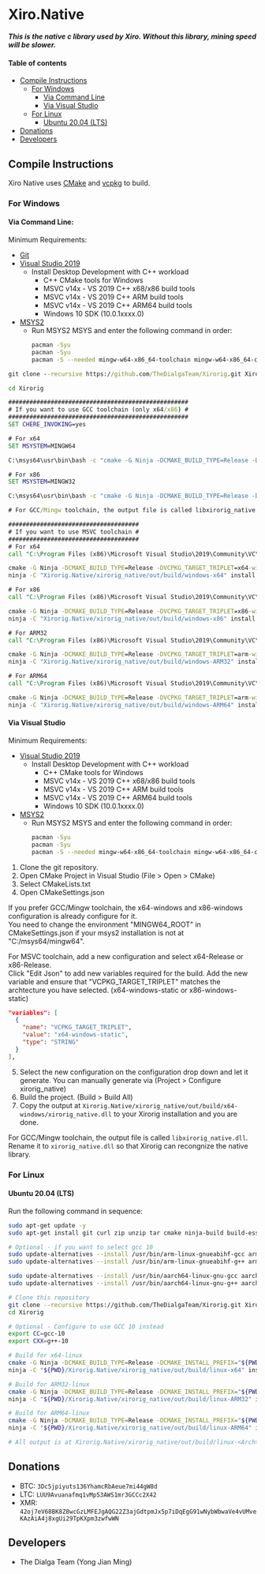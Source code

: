 # Xiro.Native
***This is the native c library used by Xiro. Without this library, mining speed will be slower.***

#### Table of contents
  - [Compile Instructions](#compile-instructions)
    - [For Windows](#for-windows)
      - [Via Command Line](#via-command-line)
      - [Via Visual Studio](#via-visual-studio)
    - [For Linux](#for-linux)
      - [Ubuntu 20.04 (LTS)](#ubuntu-2004-lts)
  - [Donations](#donations)
  - [Developers](#developers)

## Compile Instructions
Xiro Native uses [CMake](https://cmake.org/download) and [vcpkg](https://vcpkg.io/en/index.html) to build.

### For Windows
#### Via Command Line:
Minimum Requirements:
- [Git](https://git-scm.com/downloads)
- [Visual Studio 2019](https://visualstudio.microsoft.com/downloads)
  - Install Desktop Development with C++ workload
    - C++ CMake tools for Windows
    - MSVC v14x - VS 2019 C++ x68/x86 build tools
    - MSVC v14x - VS 2019 C++ ARM build tools
    - MSVC v14x - VS 2019 C++ ARM64 build tools
    - Windows 10 SDK (10.0.1xxxx.0)
- [MSYS2](https://www.msys2.org/)
  - Run MSYS2 MSYS and enter the following command in order:
    ```bash
    pacman -Syu
    pacman -Syu
    pacman -S --needed mingw-w64-x86_64-toolchain mingw-w64-x86_64-cmake mingw-w64-x86_64-ninja mingw-w64-i686-toolchain mingw-w64-i686-cmake mingw-w64-i686-ninja
    ```

```cmd
git clone --recursive https://github.com/TheDialgaTeam/Xirorig.git Xirorig

cd Xirorig

###################################################
# If you want to use GCC toolchain (only x64/x86) #
###################################################
SET CHERE_INVOKING=yes

# For x64
SET MSYSTEM=MINGW64

C:\msys64\usr\bin\bash -c "cmake -G Ninja -DCMAKE_BUILD_TYPE=Release -DVCPKG_TARGET_TRIPLET=x64-mingw-static -DCMAKE_INSTALL_PREFIX=""$PWD/Xirorig.Native/xirorig_native/out/install/windows-x64"" -S ""$PWD/Xirorig.Native/xirorig_native"" -B ""$PWD/Xirorig.Native/xirorig_native/out/build/windows-x64"" && ninja -C ""$PWD/Xirorig.Native/xirorig_native/out/build/windows-x64"" install"

# For x86
SET MSYSTEM=MINGW32

C:\msys64\usr\bin\bash -c "cmake -G Ninja -DCMAKE_BUILD_TYPE=Release -DVCPKG_TARGET_TRIPLET=x86-mingw-static -DCMAKE_INSTALL_PREFIX=""$PWD/Xirorig.Native/xirorig_native/out/install/windows-x86"" -S ""$PWD/Xirorig.Native/xirorig_native"" -B ""$PWD/Xirorig.Native/xirorig_native/out/build/windows-x86"" && ninja -C ""$PWD/Xirorig.Native/xirorig_native/out/build/windows-x86"" install"

# For GCC/Mingw toolchain, the output file is called libxirorig_native.dll. Rename it to xirorig_native.dll so that Xirorig can recongnize the native library.

#####################################
# If you want to use MSVC toolchain #
#####################################
# For x64
call "C:\Program Files (x86)\Microsoft Visual Studio\2019\Community\VC\Auxiliary\Build\vcvars64.bat"

cmake -G Ninja -DCMAKE_BUILD_TYPE=Release -DVCPKG_TARGET_TRIPLET=x64-windows-static -DCMAKE_INSTALL_PREFIX="Xirorig.Native/xirorig_native/out/install/windows-x64" -S "Xirorig.Native/xirorig_native" -B "Xirorig.Native/xirorig_native/out/build/windows-x64"
ninja -C "Xirorig.Native/xirorig_native/out/build/windows-x64" install

# For x86
call "C:\Program Files (x86)\Microsoft Visual Studio\2019\Community\VC\Auxiliary\Build\vcvars32.bat"

cmake -G Ninja -DCMAKE_BUILD_TYPE=Release -DVCPKG_TARGET_TRIPLET=x86-windows-static -DCMAKE_INSTALL_PREFIX="Xirorig.Native/xirorig_native/out/install/windows-x86" -S "Xirorig.Native/xirorig_native" -B "Xirorig.Native/xirorig_native/out/build/windows-x86"
ninja -C "Xirorig.Native/xirorig_native/out/build/windows-x86" install

# For ARM32
call "C:\Program Files (x86)\Microsoft Visual Studio\2019\Community\VC\Auxiliary\Build\vcvarsamd64_arm.bat"

cmake -G Ninja -DCMAKE_BUILD_TYPE=Release -DVCPKG_TARGET_TRIPLET=arm-windows-static -DCMAKE_INSTALL_PREFIX="Xirorig.Native/xirorig_native/out/install/windows-ARM32" -S "Xirorig.Native/xirorig_native" -B "Xirorig.Native/xirorig_native/out/build/windows-ARM32"
ninja -C "Xirorig.Native/xirorig_native/out/build/windows-ARM32" install

# For ARM64
call "C:\Program Files (x86)\Microsoft Visual Studio\2019\Community\VC\Auxiliary\Build\vcvarsamd64_arm64.bat"

cmake -G Ninja -DCMAKE_BUILD_TYPE=Release -DVCPKG_TARGET_TRIPLET=arm-windows-static -DCMAKE_INSTALL_PREFIX="Xirorig.Native/xirorig_native/out/install/windows-ARM64" -S "Xirorig.Native/xirorig_native" -B "Xirorig.Native/xirorig_native/out/build/windows-ARM64"
ninja -C "Xirorig.Native/xirorig_native/out/build/windows-ARM64" install
```

#### Via Visual Studio
Minimum Requirements:
- [Visual Studio 2019](https://visualstudio.microsoft.com/downloads)
  - Install Desktop Development with C++ workload
    - C++ CMake tools for Windows
    - MSVC v14x - VS 2019 C++ x68/x86 build tools
    - MSVC v14x - VS 2019 C++ ARM build tools
    - MSVC v14x - VS 2019 C++ ARM64 build tools
    - Windows 10 SDK (10.0.1xxxx.0)
- [MSYS2](https://www.msys2.org/)
  - Run MSYS2 MSYS and enter the following command in order:
    ```bash
    pacman -Syu
    pacman -Syu
    pacman -S --needed mingw-w64-x86_64-toolchain mingw-w64-x86_64-cmake mingw-w64-x86_64-ninja mingw-w64-i686-toolchain mingw-w64-i686-cmake mingw-w64-i686-ninja
    ```

1. Clone the git repository.
2. Open CMake Project in Visual Studio (File > Open > CMake)
3. Select CMakeLists.txt
4. Open CMakeSettings.json

If you prefer GCC/Mingw toolchain, the x64-windows and x86-windows configuration is already configure for it. <br />
You need to change the environment "MINGW64_ROOT" in CMakeSettings.json if your msys2 installation is not at "C:/msys64/mingw64".

For MSVC toolchain, add a new configuration and select x64-Release or x86-Release. <br />
Click "Edit Json" to add new variables required for the build.
Add the new variable and ensure that "VCPKG_TARGET_TRIPLET" matches the archtecture you have selected. (x64-windows-static or x86-windows-static)

```json
"variables": [
  {
    "name": "VCPKG_TARGET_TRIPLET",
    "value": "x64-windows-static",
    "type": "STRING"
  }
],
```

5. Select the new configuration on the configuration drop down and let it generate. You can manually generate via (Project > Configure xirorig_native)
6. Build the project. (Build > Build All)
7. Copy the output at `Xirorig.Native/xirorig_native/out/build/x64-windows/xirorig_native.dll` to your Xirorig installation and you are done.

For GCC/Mingw toolchain, the output file is called `libxirorig_native.dll`. Rename it to `xirorig_native.dll` so that Xirorig can recongnize the native library.

### For Linux
#### Ubuntu 20.04 (LTS)
Run the following command in sequence:
```bash
sudo apt-get update -y
sudo apt-get install git curl zip unzip tar cmake ninja-build build-essential pkg-config gcc-10 gcc-10-arm-linux-gnueabihf gcc-10-aarch64-linux-gnu g++-10 g++-10-arm-linux-gnueabihf g++-10-aarch64-linux-gnu -y

# Optional - if you want to select gcc 10
sudo update-alternatives --install /usr/bin/arm-linux-gnueabihf-gcc arm-linux-gnueabihf-gcc /usr/bin/arm-linux-gnueabihf-gcc-10 20
sudo update-alternatives --install /usr/bin/arm-linux-gnueabihf-g++ arm-linux-gnueabihf-g++ /usr/bin/arm-linux-gnueabihf-g++-10 20

sudo update-alternatives --install /usr/bin/aarch64-linux-gnu-gcc aarch64-linux-gnu-gcc /usr/bin/aarch64-linux-gnu-gcc-10 20
sudo update-alternatives --install /usr/bin/aarch64-linux-gnu-g++ aarch64-linux-gnu-g++ /usr/bin/aarch64-linux-gnu-g++-10 20

# Clone this repository
git clone --recursive https://github.com/TheDialgaTeam/Xirorig.git Xirorig
cd Xirorig

# Optional - Configure to use GCC 10 instead
export CC=gcc-10
export CXX=g++-10

# Build for x64-linux
cmake -G Ninja -DCMAKE_BUILD_TYPE=Release -DCMAKE_INSTALL_PREFIX="${PWD}/Xirorig.Native/xirorig_native/out/install/linux-x64" -DVCPKG_TARGET_TRIPLET=x64-linux -S "${PWD}/Xirorig.Native/xirorig_native" -B "${PWD}/Xirorig.Native/xirorig_native/out/build/linux-x64"
ninja -C "${PWD}/Xirorig.Native/xirorig_native/out/build/linux-x64" install

# Build for ARM32-linux
cmake -G Ninja -DCMAKE_BUILD_TYPE=Release -DCMAKE_INSTALL_PREFIX="${PWD}/Xirorig.Native/xirorig_native/out/install/linux-ARM32" -DVCPKG_TARGET_TRIPLET=arm-linux -DVCPKG_CHAINLOAD_TOOLCHAIN_FILE="${PWD}/Xirorig.Native/xirorig_native/cmake/raspberrypi-arm.cmake" -S "${PWD}/Xirorig.Native/xirorig_native" -B "${PWD}/Xirorig.Native/xirorig_native/out/build/linux-ARM32"
ninja -C "${PWD}/Xirorig.Native/xirorig_native/out/build/linux-ARM32" install

# Build for ARM64-linux
cmake -G Ninja -DCMAKE_BUILD_TYPE=Release -DCMAKE_INSTALL_PREFIX="${PWD}/Xirorig.Native/xirorig_native/out/install/linux-ARM64" -DVCPKG_TARGET_TRIPLET=arm64-linux -DVCPKG_CHAINLOAD_TOOLCHAIN_FILE="${PWD}/Xirorig.Native/xirorig_native/cmake/raspberrypi-arm64.cmake" -S "${PWD}/Xirorig.Native/xirorig_native" -B "${PWD}/Xirorig.Native/xirorig_native/out/build/linux-ARM64"
ninja -C "${PWD}/Xirorig.Native/xirorig_native/out/build/linux-ARM64" install

# All output is at Xirorig.Native/xirorig_native/out/build/linux-<Arch>
```

## Donations
- BTC: `3Dc5jpiyuts136YhamcRbAeue7mi44gW8d`
- LTC: `LUU9Avuanafmq1vMp53AWS1mr3GCCc2X42`
- XMR: `42oj7eV68BK8Z8wcGzLMFEJgAQG22Z3ajGdtpmJx5p7iDqEgG91wNybWbwaVe4vUMveKAzAiA4j8xgUi29TpKXpm3zwfwWN`

## Developers
- The Dialga Team (Yong Jian Ming)
